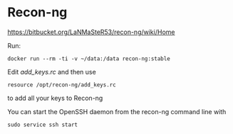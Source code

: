 Recon-ng
========

https://bitbucket.org/LaNMaSteR53/recon-ng/wiki/Home


Run: 

```
docker run --rm -ti -v ~/data:/data recon-ng:stable
```

Edit *add_keys.rc* and then use

```
resource /opt/recon-ng/add_keys.rc
```

to add all your keys to Recon-ng

You can start the OpenSSH daemon from the recon-ng command line with
```
sudo service ssh start
```

